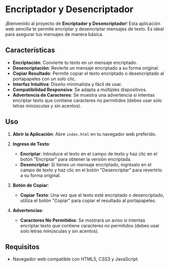 # Encriptador y Desencriptador

¡Bienvenido al proyecto de **Encriptador y Desencriptador**! Esta aplicación web sencilla te permite encriptar y desencriptar mensajes de texto. Es ideal para asegurar tus mensajes de manera básica.

## Características

- **Encriptación**: Convierte tu texto en un mensaje encriptado.
- **Desencriptación**: Revierte un mensaje encriptado a su forma original.
- **Copiar Resultado**: Permite copiar el texto encriptado o desencriptado al portapapeles con un solo clic.
- **Interfaz Intuitiva**: Diseño minimalista y fácil de usar.
- **Compatibilidad Responsiva**: Se adapta a múltiples dispositivos.
- **Advertencia de Caracteres**: Se muestra una advertencia si intentas encriptar texto que contiene caracteres no permitidos (debes usar solo letras minúsculas y sin acentos).

## Uso

1. **Abrir la Aplicación**: Abre `index.html` en tu navegador web preferido.

2. **Ingreso de Texto**:
   - **Encriptar**: Introduce el texto en el campo de texto y haz clic en el botón "Encriptar" para obtener la versión encriptada.
   - **Desencriptar**: Si tienes un mensaje encriptado, ingrésalo en el campo de texto y haz clic en el botón "Desencriptar" para revertirlo a su forma original.

3. **Botón de Copiar**:
   - **Copiar Texto**: Una vez que el texto esté encriptado o desencriptado, utiliza el botón "Copiar" para copiar el resultado al portapapeles.

4. **Advertencias**:
   - **Caracteres No Permitidos**: Se mostrará un aviso si intentas encriptar texto que contiene caracteres no permitidos (debes usar solo letras minúsculas y sin acentos).

## Requisitos

- Navegador web compatible con HTML5, CSS3 y JavaScript.
